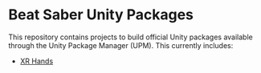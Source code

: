 # Beat Saber Unity Packages
This repository contains projects to build official Unity packages available through the Unity Package Manager (UPM). This currently includes:
- [XR Hands](Unity.XR.Hands#readme)
